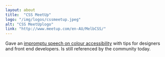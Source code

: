 ```yaml
---
layout: about
title:  "CSS MeetUp"
logo: "/img/logos/cssmeetup.jpeg"
alt: "CSS MeetUplogo"
link: "http://www.meetup.com/en-AU/MelbCSS/"
---
```


Gave an [impromptu speech on colour accessibility](/presentations/#a11y-css) with tips for designers and front end developers. Is still referenced by the community today.
